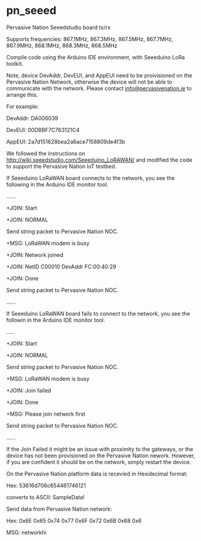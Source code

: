 # pn_seeed
Pervasive Nation Seeedstudio board tx/rx

Supports frequencies: 867.1MHz, 867.3MHz, 867.5MHz, 867.7MHz, 867.9MHz, 868.1MHz, 868.3MHz, 868.5MHz

Compile code using the Arduino IDE environment, with Seeeduino LoRa toolkit. 

Note, device DevAddr, DevEUI, and AppEUI need to be proivisioned on the Pervasive Nation Network, otherwise the device will not be able to communicate with the network. Please contact info@pervasivenation.ie to arrange this.

For example:

DevAddr: DA006039

DevEUI: 00DBBF7C763121C4

AppEUI: 2a7d151628bea2a6ace7158809de4f3b

We followed the instructions on http://wiki.seeedstudio.com/Seeeduino_LoRAWAN/ and modified the code to support the Pervasive Nation IoT testbed.


If Seeeduino LoRaWAN board connects to the network, you see the following in the Arduino IDE monitor tool. 

......

+JOIN: Start

+JOIN: NORMAL

Send string packet to Pervasive Nation NOC.

+MSG: LoRaWAN modem is busy

+JOIN: Network joined

+JOIN: NetID C00010 DevAddr FC:00:40:29

+JOIN: Done

Send string packet to Pervasive Nation NOC.

......

If Seeeduino LoRaWAN board fails to connect to the network, you see the followin in the Arduino IDE monitor tool. 

.....

+JOIN: Start

+JOIN: NORMAL

Send string packet to Pervasive Nation NOC.

+MSG: LoRaWAN modem is busy

+JOIN: Join failed

+JOIN: Done

+MSG: Please join network first

Send string packet to Pervasive Nation NOC.

......

If the Join Failed it might be an issue with proximity to the gateways, or the device has not been provisioned on the Pervasive Nation nework. However, if you are confident it should be on the network, simply restart the device.

On the Pervasive Nation platform data is recevied in Hexidecimal format:

Hex: 53616d706c654461746121   

converts to ASCII: SampleData!


Send data from Pervasive Nation network:

Hex: 0x6E 0x65 0x74 0x77 0x6F 0x72 0x6B 0x68 0x6

MSG: networkhi
